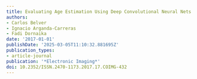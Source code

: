 ```yaml
---
title: Evaluating Age Estimation Using Deep Convolutional Neural Nets
authors:
- Carlos Belver
- Ignacio Arganda-Carreras
- Fadi Dornaika
date: '2017-01-01'
publishDate: '2025-03-05T11:10:32.881695Z'
publication_types:
- article-journal
publication: '*Electronic Imaging*'
doi: 10.2352/ISSN.2470-1173.2017.17.COIMG-432
---
```

